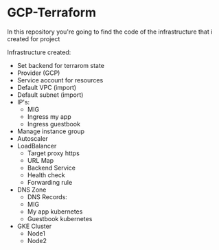 # GCP-Terraform

In this repository you're going to find the code of the infrastructure that i created for project

Infrastructure created:
- Set backend for terrarom state
- Provider (GCP)
- Service account for resources
- Default VPC (import)
- Default subnet (import)
- IP's:
    - MIG
    - Ingress my app
    - Ingress guestbook
- Manage instance group
- Autoscaler
- LoadBalancer
    - Target proxy https
    - URL Map 
    - Backend Service
    - Health check
    - Forwarding rule
- DNS Zone
    - DNS Records:
    - MIG
    - My app kubernetes
    - Guestbook kubernetes
- GKE Cluster
    - Node1
    - Node2
    
